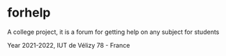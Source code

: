 # forhelp
A college project, it is a forum for getting help on any subject for students

Year 2021-2022, IUT de Vélizy 78 - France
